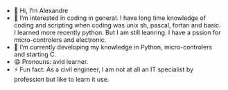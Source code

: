 - 👋 Hi, I’m Alexandre
- 👀 I’m interested in coding in general. I have long time knowledge of coding and scripting when coding was unix sh, pascal, fortan and basic. I learned more recently python. But I am still leanring. I have a pssion for micro-controlers and electronic. 
- 🌱 I’m currently developing my knowledge in Python, micro-controlers and starting C. 
- 😄 Pronouns: avid learner. 
- ⚡ Fun fact: As a civil engineer, I am not at all an IT specialist by profession but like to learn it use. 

<!---
afrmg/afrmg is a ✨ special ✨ repository because its `README.md` (this file) appears on your GitHub profile.
You can click the Preview link to take a look at your changes.
--->
